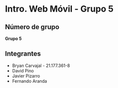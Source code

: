 # Intro. Web Móvil - Grupo 5

## Número de grupo
**Grupo 5**

## Integrantes
- Bryan Carvajal - 21.177.361-8  
- David Pino  
- Javier Pizarro  
- Fernando Aranda  
